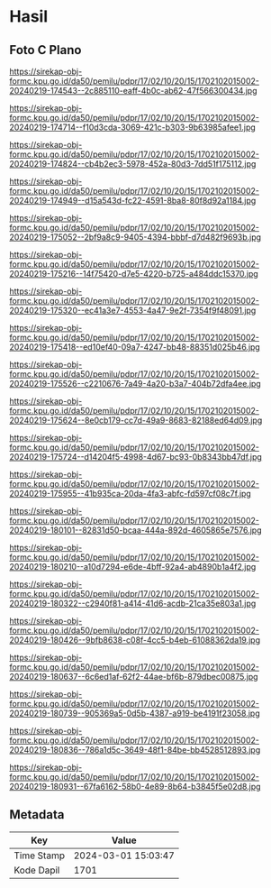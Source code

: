 # Hasil

## Foto C Plano

https://sirekap-obj-formc.kpu.go.id/da50/pemilu/pdpr/17/02/10/20/15/1702102015002-20240219-174543--2c885110-eaff-4b0c-ab62-47f566300434.jpg

https://sirekap-obj-formc.kpu.go.id/da50/pemilu/pdpr/17/02/10/20/15/1702102015002-20240219-174714--f10d3cda-3069-421c-b303-9b63985afee1.jpg

https://sirekap-obj-formc.kpu.go.id/da50/pemilu/pdpr/17/02/10/20/15/1702102015002-20240219-174824--cb4b2ec3-5978-452a-80d3-7dd51f175112.jpg

https://sirekap-obj-formc.kpu.go.id/da50/pemilu/pdpr/17/02/10/20/15/1702102015002-20240219-174949--d15a543d-fc22-4591-8ba8-80f8d92a1184.jpg

https://sirekap-obj-formc.kpu.go.id/da50/pemilu/pdpr/17/02/10/20/15/1702102015002-20240219-175052--2bf9a8c9-9405-4394-bbbf-d7d482f9693b.jpg

https://sirekap-obj-formc.kpu.go.id/da50/pemilu/pdpr/17/02/10/20/15/1702102015002-20240219-175216--14f75420-d7e5-4220-b725-a484ddc15370.jpg

https://sirekap-obj-formc.kpu.go.id/da50/pemilu/pdpr/17/02/10/20/15/1702102015002-20240219-175320--ec41a3e7-4553-4a47-9e2f-7354f9f48091.jpg

https://sirekap-obj-formc.kpu.go.id/da50/pemilu/pdpr/17/02/10/20/15/1702102015002-20240219-175418--ed10ef40-09a7-4247-bb48-88351d025b46.jpg

https://sirekap-obj-formc.kpu.go.id/da50/pemilu/pdpr/17/02/10/20/15/1702102015002-20240219-175526--c2210676-7a49-4a20-b3a7-404b72dfa4ee.jpg

https://sirekap-obj-formc.kpu.go.id/da50/pemilu/pdpr/17/02/10/20/15/1702102015002-20240219-175624--8e0cb179-cc7d-49a9-8683-82188ed64d09.jpg

https://sirekap-obj-formc.kpu.go.id/da50/pemilu/pdpr/17/02/10/20/15/1702102015002-20240219-175724--d14204f5-4998-4d67-bc93-0b8343bb47df.jpg

https://sirekap-obj-formc.kpu.go.id/da50/pemilu/pdpr/17/02/10/20/15/1702102015002-20240219-175955--41b935ca-20da-4fa3-abfc-fd597cf08c7f.jpg

https://sirekap-obj-formc.kpu.go.id/da50/pemilu/pdpr/17/02/10/20/15/1702102015002-20240219-180101--82831d50-bcaa-444a-892d-4605865e7576.jpg

https://sirekap-obj-formc.kpu.go.id/da50/pemilu/pdpr/17/02/10/20/15/1702102015002-20240219-180210--a10d7294-e6de-4bff-92a4-ab4890b1a4f2.jpg

https://sirekap-obj-formc.kpu.go.id/da50/pemilu/pdpr/17/02/10/20/15/1702102015002-20240219-180322--c2940f81-a414-41d6-acdb-21ca35e803a1.jpg

https://sirekap-obj-formc.kpu.go.id/da50/pemilu/pdpr/17/02/10/20/15/1702102015002-20240219-180426--9bfb8638-c08f-4cc5-b4eb-61088362da19.jpg

https://sirekap-obj-formc.kpu.go.id/da50/pemilu/pdpr/17/02/10/20/15/1702102015002-20240219-180637--6c6ed1af-62f2-44ae-bf6b-879dbec00875.jpg

https://sirekap-obj-formc.kpu.go.id/da50/pemilu/pdpr/17/02/10/20/15/1702102015002-20240219-180739--905369a5-0d5b-4387-a919-be4191f23058.jpg

https://sirekap-obj-formc.kpu.go.id/da50/pemilu/pdpr/17/02/10/20/15/1702102015002-20240219-180836--786a1d5c-3649-48f1-84be-bb4528512893.jpg

https://sirekap-obj-formc.kpu.go.id/da50/pemilu/pdpr/17/02/10/20/15/1702102015002-20240219-180931--67fa6162-58b0-4e89-8b64-b3845f5e02d8.jpg


## Metadata

| Key        | Value               |
| ---------- | ------------------- |
| Time Stamp | 2024-03-01 15:03:47 |
| Kode Dapil | 1701                |



